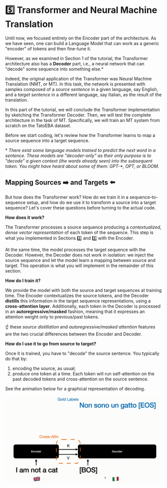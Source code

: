 # 5️⃣ Transformer and Neural Machine Translation 

Until now, we focused entirely on the Encoder part of the architecture. As we have seen, one can build a Language Model that can work as a generic "encoder" of tokens and then fine-tune it.

However, as we examined in Section 1 of the tutorial, the Transformer architecture also has a **Decoder** part, i.e., a neural network that can "decode" some sequence into something else.\*

Indeed, the original application of the Transformer was Neural Machine Translation (NMT, or MT). In this task, the network is presented with samples composed of a *source sentence* in a given language, say English, and a *target sentence* in a different language, say Italian, as the result of the translation.

In this part of the tutorial, we will conclude the Transformer implementation by sketching the Transformer Decoder. Then, we will test the complete architecture in the task of MT. Specifically, we will train an MT system from scratch on the TatoEBA dataset. 

Before we start coding, let's review how the Transformer learns to map a source sequence into a target sequence.


\* *There exist some language models trained to predict the next word in a sentence. These models are "decoder-only" as their only purpose is to "decode" a given context (the words already seen) into the subsequent token. You might have heard about some of them: GPT-\*, OPT, or BLOOM.*

## Mapping Sources ➡️ and Targets ⬅️

But how does the Transformer work? How do we train it in a sequence-to-sequence setup, and how do we use it to transform a source into a target sequence? Let's cover these questions before turning to the actual code.

**How does it work?**

The Transformer processes a source sequence producing a *contextualized, dense vector representation* of each token of the sequence. This step is what you implemented in Sections 2️⃣ and 3️⃣ with the Encoder.

At the same time, the model processes the target sequence with the Decoder. However, the Decoder does not work in isolation: we inject the source sequence and let the model learn a mapping between source and target. This operation is what you will implement in the remainder of this section.

**How do I train it?**

We provide the model with both the source and target sequences at training time. The Encoder contextualizes the source tokens, and the Decoder **distills** this information in the target sequence representations, using a **cross-attention layer**. Additionally, each token in the Decoder is processed in an **autoregressive/masked** fashion, meaning that it expresses an attention weight only to previous/past tokens.

☝️ these *source distillation* and *autoregressive/masked attention* features are the two crucial differences between the Encoder and Decoder.


**How do I use it to go from source to target?**

Once it is trained, you have to "decode" the source sentence. You typically do that by:
1. encoding the source, as usual;
2. produce one token at a time. Each token will run self-attention on the past decoded tokens and cross-attention on the source sentence.

See the animation below for a graphical representation of decoding.

![mt_example](https://github.com/g8a9/graphics/blob/main/mt_example.gif?raw=true)
